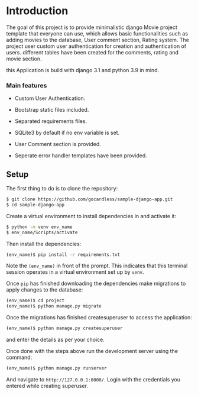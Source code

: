 # Introduction

The goal of this project is to provide minimalistic django Movie project template that everyone can use, which allows basic functionalities such as adding movies to the database, User comment section, Rating system. The project user custom user authentication for creation and authentication of users. different tables have been created for the comments, rating and movie section.

this Application is build with django 3.1 and python 3.9 in mind.


### Main features

* Custom User Authentication.

* Bootstrap static files included.

* Separated requirements files.

* SQLite3 by default if no env variable is set.

* User Comment section is provided.

* Seperate error handler templates have been provided.

## Setup

The first thing to do is to clone the repository:

```sh
$ git clone https://github.com/gocardless/sample-django-app.git
$ cd sample-django-app
```

Create a virtual environment to install dependencies in and activate it:

```sh
$ python -m venv env_name
$ env_name/Scripts/activate
```

Then install the dependencies:

```sh
(env_name)$ pip install -r requirements.txt
```
Note the `(env_name)` in front of the prompt. This indicates that this terminal
session operates in a virtual environment set up by `venv`.

Once `pip` has finished downloading the dependencies make migrations to apply changes to the database:

```sh
(env_name)$ cd project
(env_name)$ python manage.py migrate
```

Once the migrations has finished createsuperuser to access the application:

```sh
(env_name)$ python manage.py createsuperuser
```
and enter the details as per your choice.

Once done with the steps above run the development server using the command:

```sh
(env_name)$ python manage.py runserver
```

And navigate to `http://127.0.0.1:8000/`. Login with the credentials you entered while creating superuser.
